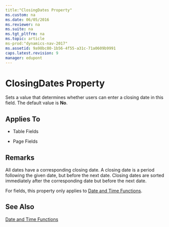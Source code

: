 ```yaml
---
title:"ClosingDates Property"
ms.custom: na
ms.date: 06/05/2016
ms.reviewer: na
ms.suite: na
ms.tgt_pltfrm: na
ms.topic: article
ms-prod:"dynamics-nav-2017"
ms.assetid: 9a98bc80-1b56-4f55-a31c-71a0609b9991
caps.latest.revision: 9
manager: edupont
---
```

# ClosingDates Property
Sets a value that determines whether users can enter a closing date in this field. The default value is **No**.  
  
## Applies To  
  
-   Table Fields  
  
-   Page Fields  
  
## Remarks  
 All dates have a corresponding closing date. A closing date is a period following the given date, but before the next date. Closing dates are sorted immediately after the corresponding date but before the next date.  
  
 For fields, this property only applies to [Date and Time Functions](Date-and-Time-Functions.md).  
  
## See Also  
 [Date and Time Functions](Date-and-Time-Functions.md)